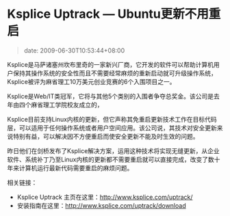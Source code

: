 # Ksplice Uptrack — Ubuntu更新不用重启
>date: 2009-06-30T10:53:44+08:00


Ksplice是马萨诸塞州坎布里奇的一家新兴厂商，它开发的软件可以帮助计算机用户保持其操作系统的安全性而且不需要经常麻烦的重新启动就可升级操作系统，Ksplice被评为麻省理工10万美元创业竞赛的6个入围项目之一。


Ksplice是Web/IT类冠军，它将与其他5个类别的入围者争夺总奖金。该公司是去年由四个麻省理工学院校友成立的，


Ksplice目前支持Linux内核的更新，但它声称其免重启更新技术工作在目标代码层，可以适用于任何操作系统或者用户空间应用。该公司说，其技术对安全更新来说特别有益，可以解决因不方便重启而使安全更新不能及时生效的问题。


昨日他们在剑桥发布了Ksplice解决方案，运用这种技术将实现无缝更新，从企业软件、系统补丁乃至Linux内核的更新都不需要重启就可以直接完成，改变了数十年来计算机运行最新代码需要重启的麻烦问题。


相关链接：


* Ksplice Uptrack 主页在这里：<http://www.ksplice.com/uptrack/>
* 安装指南在这里：<http://www.ksplice.com/uptrack/download>




